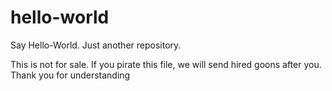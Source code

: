 # hello-world
Say Hello-World. Just another repository.

This is not for sale.
If you pirate this file, we will send hired goons after you.
Thank you for understanding
